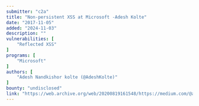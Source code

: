 ```yaml
---
submitter: "c2a"
title: "Non-persistent XSS at Microsoft -Adesh Kolte"
date: "2017-11-05"
added: "2024-11-03"
description: ""
vulnerabilities: [
    "Reflected XSS"
]
programs: [
    "Microsoft"
]
authors: [
    "Adesh Nandkishor kolte (@AdeshKolte)"
]
bounty: "undisclosed"
link: "https://web.archive.org/web/20200819161548/https://medium.com/@adeshkolte/non-persistent-xss-at-microsoft-adesh-kolte-ad36b1b4a325"
---
```




